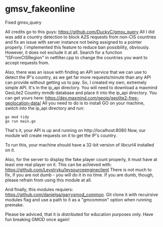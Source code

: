 # gmsv_fakeonline
Fixed gmsv_query

All credits go to this guys: https://github.com/DuckyC/gmsv_query
All I did was add a country detection to block A2S requests from non-CIS countries and fix an issue with server instance not being assigned to a pointer properly.
I implemented this feature to reduce ban possibility, obviously.
However, it does not exclude it at all.
Search for a function "ISFromCISRegion" in netfilter.cpp to change the countries you want to accept requests from.

Also, there was an issue with finding an API service that we can use to detect the IP's country, as we get far more requests/minute
than any API can provide without getting us to pay. So, I created my own, extremely simple API. It's in the ip_api directory.
You will need to download a maxmind GeoLite2 Country mmdb database and place it into the ip_api directory. You can get yours here:
https://dev.maxmind.com/geoip/geolite2-free-geolocation-data/
All you need to do is to install GO on your machine, switch into the ip_api directory and run:
```
go mod tidy
go run main.go
```
That's it, your API is up and running on http://localhost:8080
Now, our module will create requests on it to get the IP's country.

To run this, your machine should have a 32-bit version of libcurl4 installed on it.

Also, for the server to display the fake player count properly, it must have at least one real player on it.
This can be achieved with: https://github.com/Leystryku/leysourceengineclient
There is not much to fix, if you are not dumb - you will do it in no time.
If you are dumb, though, please refrain from using this module at all.

And finally, this modules requiers:
https://github.com/danielga/garrysmod_common.
Git clone it with recuirsive modules flag and use a path to it as a "gmcommon" option when running premake.

Please be adviced, that it is distributed for education purposes only.
Have fun breaking GMOD once again!
